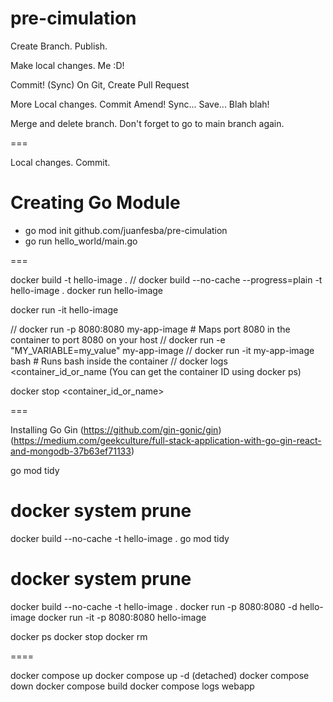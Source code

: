 # pre-cimulation
Create Branch.
Publish.

Make local changes. Me :D!

Commit!
(Sync)
On Git, Create Pull Request

More Local changes.
Commit Amend!
Sync... Save... Blah blah!

Merge and delete branch.
Don't forget to go to main branch again.

===

Local changes.
Commit.

# Creating Go Module
*  go mod init github.com/juanfesba/pre-cimulation
*  go run hello_world/main.go

===

docker build -t hello-image .
// docker build --no-cache --progress=plain -t hello-image .
docker run hello-image

docker run -it hello-image

// docker run -p 8080:8080 my-app-image  # Maps port 8080 in the container to port 8080 on your host
// docker run -e "MY_VARIABLE=my_value" my-app-image
// docker run -it my-app-image bash  # Runs bash inside the container
// docker logs <container_id_or_name (You can get the container ID using docker ps)

docker stop <container_id_or_name>

===

Installing Go Gin (https://github.com/gin-gonic/gin) (https://medium.com/geekculture/full-stack-application-with-go-gin-react-and-mongodb-37b63ef71133)

go mod tidy

# docker system prune
docker build --no-cache -t hello-image .
go mod tidy

# docker system prune
docker build --no-cache -t hello-image .
docker run -p 8080:8080 -d hello-image
docker run -it -p 8080:8080 hello-image

docker ps
docker stop <container-id>
docker rm <container-id>

====

docker compose up
docker compose up -d (detached)
docker compose down
docker compose build
docker compose logs webapp

